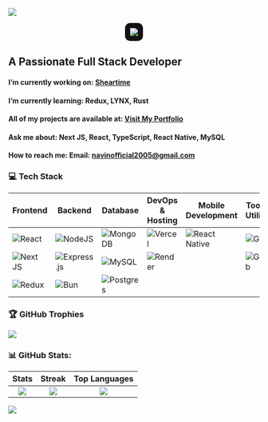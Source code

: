 ![](https://quotes-github-readme.vercel.app/api?type=horizontal&theme=tokyonight)
<p align="center">
  <img src="https://readme-typing-svg.herokuapp.com?font=Poppins&size=25&pause=1000&color=00CFFF&center=true&vCenter=true&width=600&height=50&lines=Hi+there!+I'm+Navin👋;Welcome+to+my+GitHub+Profile!;Full-Stack+Developer🚀" 
  style="background:#121212; padding:10px; border-radius:10px;">
</p>

## A Passionate Full Stack Developer
####  I’m currently working on: [Sheartime](https://sheartime.vercel.app)
#### I’m currently learning: **Redux**, **LYNX**, **Rust**
####  All of my projects are available at:  [Visit My Portfolio](https://online-resume-navin.vercel.app/)
####  Ask me about:  **Next JS**, **React**, **TypeScript**, **React Native**, **MySQL**
####  How to reach me: Email: [navinofficial2005@gmail.com](mailto:navinofficial2005@gmail.com)
### 💻 Tech Stack
| **Frontend** | **Backend** | **Database** | **DevOps & Hosting** | **Mobile Development** | **Tools & Utilities** | **Authentication** | **UI Libraries** | **API & Testing** | **Data Visualization** |
|-------------|------------|-------------|----------------------|------------------------|----------------------|--------------------|------------------|------------------|----------------------|
| ![React](https://img.shields.io/badge/react-%2320232a.svg?style=for-the-badge&logo=react&logoColor=%2361DAFB) | ![NodeJS](https://img.shields.io/badge/node.js-6DA55F?style=for-the-badge&logo=node.js&logoColor=white) | ![MongoDB](https://img.shields.io/badge/MongoDB-%234ea94b.svg?style=for-the-badge&logo=mongodb&logoColor=white) | ![Vercel](https://img.shields.io/badge/vercel-%23000000.svg?style=for-the-badge&logo=vercel&logoColor=white) | ![React Native](https://img.shields.io/badge/react_native-%2320232a.svg?style=for-the-badge&logo=react&logoColor=%2361DAFB) | ![Git](https://img.shields.io/badge/git-%23F05033.svg?style=for-the-badge&logo=git&logoColor=white) | ![JWT](https://img.shields.io/badge/JWT-black?style=for-the-badge&logo=JSON%20web%20tokens) | ![TailwindCSS](https://img.shields.io/badge/tailwindcss-%2338B2AC.svg?style=for-the-badge&logo=tailwind-css&logoColor=white) | ![Insomnia](https://img.shields.io/badge/Insomnia-black?style=for-the-badge&logo=insomnia&logoColor=5849BE) | ![Chart.js](https://img.shields.io/badge/chart.js-F5788D.svg?style=for-the-badge&logo=chart.js&logoColor=white) |
| ![Next JS](https://img.shields.io/badge/Next-black?style=for-the-badge&logo=next.js&logoColor=white) | ![Express.js](https://img.shields.io/badge/Express.js-000000.svg?style=for-the-badge&logo=express&logoColor=white) | ![MySQL](https://img.shields.io/badge/mysql-4479A1.svg?style=for-the-badge&logo=mysql&logoColor=white) | ![Render](https://img.shields.io/badge/Render-%46E3B7.svg?style=for-the-badge&logo=render&logoColor=white) |  | ![GitHub](https://img.shields.io/badge/github-%23121011.svg?style=for-the-badge&logo=github&logoColor=white) | ![Firebase](https://img.shields.io/badge/firebase-%23039BE5.svg?style=for-the-badge&logo=firebase) | ![Figma](https://img.shields.io/badge/figma-%23F24E1E.svg?style=for-the-badge&logo=figma&logoColor=white) | | |
| ![Redux](https://img.shields.io/badge/redux-%23593d88.svg?style=for-the-badge&logo=redux&logoColor=white) | ![Bun](https://img.shields.io/badge/Bun-%23000000.svg?style=for-the-badge&logo=bun&logoColor=white) | ![Postgres](https://img.shields.io/badge/postgres-%23316192.svg?style=for-the-badge&logo=postgresql&logoColor=white) | | | | | | | |
### 🏆 GitHub Trophies
![](https://github-profile-trophy.vercel.app/?username=navin0507&theme=dracula&no-frame=false&no-bg=false&margin-w=4&title=Commits,Followers,Repositories)
### 📊 GitHub Stats:
| Stats | Streak | Top Languages |
|:-:|:-:|:-:|
| ![](https://github-readme-stats.vercel.app/api?username=navin0507&theme=dracula&hide_border=false&include_all_commits=true&count_private=true) | ![](https://nirzak-streak-stats.vercel.app/?user=navin0507&theme=dracula&hide_border=false) | ![](https://github-readme-stats.vercel.app/api/top-langs/?username=navin0507&theme=dracula&hide_border=false&include_all_commits=true&count_private=true&layout=compact) |


[![](https://visitcount.itsvg.in/api?id=navin0507&icon=9&color=12)](https://visitcount.itsvg.in)


